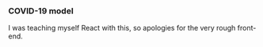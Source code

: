 ### COVID-19 model

I was teaching myself React with this, so apologies for the very rough front-end.
